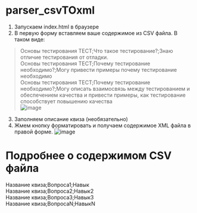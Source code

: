 # parser_csvTOxml  
1. Запускаем index.html в браузере  
2. В первую форму вставляем ваше содержимое из CSV файла. В таком виде:  
>Основы тестирования ТЕСТ;Что такое тестирование?;Знаю отличие тестирования от отладки.  
>Основы тестирования ТЕСТ;Почему тестирование необходимо?;Могу привести примеры почему тестирование необходимо  
>Основы тестирования ТЕСТ;Почему тестирование необходимо?;Могу описать взаимосвязь между тестированием и обеспечением качества и привести примеры, как тестирование способствует повышению качества  
![image](https://user-images.githubusercontent.com/86915417/230324816-93fdd6c0-c8ed-421d-b274-630418b96ede.png)  
3. Заполняем описание квиза (необязательно)  
3. Жмем кнопку форматировать и получаем содержимое XML файла в правой форме. 
![image](https://user-images.githubusercontent.com/86915417/230393397-4ff0a270-9b57-4687-8252-bea6dbba97a9.png)  
  
    
# Подробнее о содержимом CSV файла  
Название квиза;Вопроса1;Навык  
Название квиза;Вопроса2;Навык2  
Название квиза;Вопроса3;Навык3  
Название квиза;ВопросаN;НавыкN  

 


